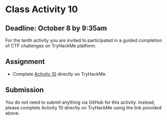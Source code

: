 # Class Activity 10

## Deadline: October 8 by 9:35am

For the tenth activity you are invited to participated in a guided completion of CTF challenges on TryHackMe platform.

## Assignment

-  Complete [Activity 10]() directly on TryHackMe.

## Submission

You do not need to submit anything via GitHub for this activity. Instead, please complete Activity 10 directly on TryHackMe using the link provided above.
